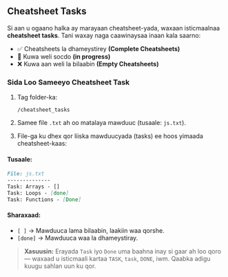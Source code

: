 ## Cheatsheet Tasks

Si aan u ogaano halka ay marayaan cheatsheet-yada, waxaan isticmaalnaa **cheatsheet tasks**. Tani waxay naga caawinaysaa inaan kala saarno:

* ✅ Cheatsheets la dhameystirey **(Complete Cheatsheets)**
* 🔄 Kuwa weli socdo **(in progress)**
* ❌ Kuwa aan weli la bilaabin **(Empty Cheatsheets)**

### Sida Loo Sameeyo Cheatsheet Task

1. Tag folder-ka:

   ```
   /cheatsheet_tasks
   ```
2. Samee file `.txt` ah oo matalaya mawduuc (tusaale: `js.txt`).
3. File-ga ku dhex qor liiska mawduucyada (tasks) ee hoos yimaada cheatsheet-kaas:

#### Tusaale:

```md
File: js.txt
--------------
Task: Arrays - []
Task: Loops - [done]
Task: Functions - [Done]
```

#### Sharaxaad:

* `[ ]` → Mawduuca lama bilaabin, laakiin waa qorshe.
* `[done]` → Mawduuca waa la dhameystiray.

> **Xasuusin:** Erayada `Task` iyo `Done` uma baahna inay si gaar ah loo qoro — waxaad u isticmaali kartaa `TASK`, `task`, `DONE`, iwm. Qaabka adigu kuugu sahlan uun ku qor.
